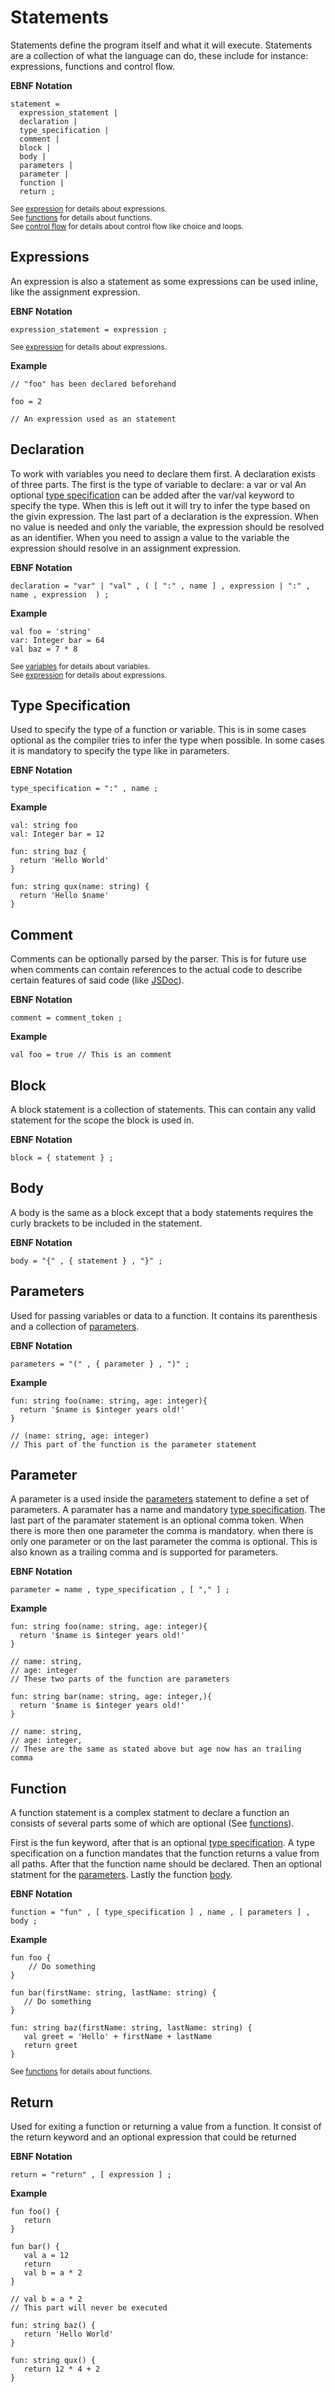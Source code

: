 # Statements

Statements define the program itself and what it will execute. Statements are a collection of what the language can do, these include for instance: expressions, functions and control flow.

__EBNF Notation__
```ebnf
statement =
  expression_statement |
  declaration |
  type_specification |
  comment |
  block |
  body |
  parameters |
  parameter |
  function |
  return ;
```

<sub>See [expression](expressions.md) for details about expressions.</sub>  
<sub>See [functions](functions.md) for details about functions.</sub>  
<sub>See [control flow](control-flow.md) for details about control flow like choice and loops.</sub>

## Expressions

An expression is also a statement as some expressions can be used inline, like the assignment expression.

__EBNF Notation__
```ebnf
expression_statement = expression ;
```

<sub>See [expression](expressions.md) for details about expressions.</sub>  

__Example__
```ttr
// "foo" has been declared beforehand

foo = 2

// An expression used as an statement
```

## Declaration

To work with variables you need to declare them first. A declaration exists of three parts. The first is the type of variable to declare: a var or val An optional [type specification](#Type-Specification) can be added after the var/val keyword to specify the type. When this is left out it will try to infer the type based on the givin expression. The last part of a declaration is the expression. When no value is needed and only the variable, the expression should be resolved as an identifier. When you need to assign a value to the variable the expression should resolve in an assignment expression.

__EBNF Notation__
```ebnf
declaration = "var" | "val" , ( [ ":" , name ] , expression | ":" , name , expression  ) ;
```

__Example__
```ttr
val foo = 'string'
var: Integer bar = 64
val baz = 7 * 8
```

<sub>See [variables](variables.md) for details about variables.</sub>  
<sub>See [expression](expressions.md) for details about expressions.</sub>  

## Type Specification

Used to specify the type of a function or variable. This is in some cases optional as the compiler tries to infer the type when possible. In some cases it is mandatory to specify the type like in parameters.

__EBNF Notation__
```ebnf
type_specification = ":" , name ;
```

__Example__
```ttr
val: string foo
val: Integer bar = 12

fun: string baz {
  return 'Hello World'
}

fun: string qux(name: string) {
  return 'Hello $name'
}
```

## Comment

Comments can be optionally parsed by the parser. This is for future use when comments can contain references to the actual code to describe certain features of said code (like [JSDoc](https://jsdoc.app/index.html)).

__EBNF Notation__
```ebnf
comment = comment_token ;
```

__Example__
```ttr
val foo = true // This is an comment
```

## Block

A block statement is a collection of statements. This can contain any valid statement for the scope the block is used in.

__EBNF Notation__
```ebnf
block = { statement } ;
```

## Body

A body is the same as a block except that a body statements requires the curly brackets to be included in the statement.

__EBNF Notation__
```ebnf
body = "{" , { statement } , "}" ;
```

## Parameters

Used for passing variables or data to a function. It contains its parenthesis and a collection of [parameters](#parameter).

__EBNF Notation__
```ebnf
parameters = "(" , { parameter } , ")" ;
```

__Example__
```ttr
fun: string foo(name: string, age: integer){
  return '$name is $integer years old!'
}

// (name: string, age: integer)
// This part of the function is the parameter statement
```

## Parameter

A parameter is a used inside the [parameters](#parameters) statement to define a set of parameters. A paramater has a name and mandatory [type specification](#Type-Specification). The last part of the paramater statement is an optional comma token. When there is more then one parameter the comma is mandatory. when there is only one parameter or on the last parameter the comma is optional. This is also known as a trailing comma and is supported for parameters.

__EBNF Notation__
```ebnf
parameter = name , type_specification , [ "," ] ;
```

__Example__
```ttr
fun: string foo(name: string, age: integer){
  return '$name is $integer years old!'
}

// name: string,
// age: integer
// These two parts of the function are parameters

fun: string bar(name: string, age: integer,){
  return '$name is $integer years old!'
}

// name: string,
// age: integer,
// These are the same as stated above but age now has an trailing comma
```

## Function

A function statement is a complex statment to declare a function an consists of several parts some of which are optional (See [functions](functions.md)).

First is the fun keyword, after that is an optional [type specification](#Type-Specification). A type specification on a function mandates that the function returns a value from all paths. After that the function name should be declared. Then an optional statment for the [parameters](#parameters). Lastly the function [body](#body).

__EBNF Notation__
```ebnf
function = "fun" , [ type_specification ] , name , [ parameters ] , body ;
```

__Example__
```ttr
fun foo {
    // Do something
}

fun bar(firstName: string, lastName: string) {
   // Do something
}

fun: string baz(firstName: string, lastName: string) {
   val greet = 'Hello' + firstName + lastName
   return greet
}
```

<sub>See [functions](functions.md) for details about functions.</sub>

## Return

Used for exiting a function or returning a value from a function. It consist of the return keyword and an optional expression that could be returned

__EBNF Notation__
```ebnf
return = "return" , [ expression ] ;
```

__Example__
```ttr
fun foo() {
   return
}

fun bar() {
   val a = 12
   return
   val b = a * 2
}

// val b = a * 2
// This part will never be executed

fun: string baz() {
   return 'Hello World'
}

fun: string qux() {
   return 12 * 4 + 2
}
```
